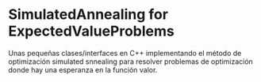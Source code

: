 # SimulatedAnnealing for ExpectedValueProblems
 Unas pequeñas clases/interfaces en C++ implementando el método de optimización simulated snnealing para resolver problemas de optimización donde hay una esperanza en la función valor.
